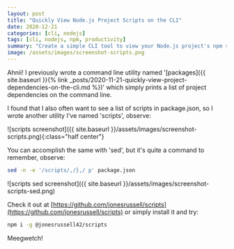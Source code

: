 ```yaml
---
layout: post
title: "Quickly View Node.js Project Scripts on the CLI"
date: 2020-12-21
categories: [cli, nodejs]
tags: [cli, nodejs, npm, productivity]
summary: "Create a simple CLI tool to view your Node.js project's npm scripts directly from the terminal."
image: /assets/images/screenshot-scripts.png
---
```


Ahnii! I previously wrote a command line utility named '[packages]({{ site.baseurl }}{% link _posts/2020-11-21-quickly-view-project-dependencies-on-the-cli.md %})' which simply prints a list of project dependencies on the command line.

I found that I also often want to see a list of scripts in package.json, so I wrote another utility I've named 'scripts', observe:

<p class="center" markdown="1">
![scripts screenshot]({{ site.baseurl }}/assets/images/screenshot-scripts.png){:class="half center"}
</p>

You can accomplish the same with 'sed', but it's quite a command to remember, observe:

```bash
sed -n -e '/scripts/,/},/ p' package.json
```

<p class="center" markdown="1">
![scripts sed screenshot]({{ site.baseurl }}/assets/images/screenshot-scripts-sed.png)
</p>

Check it out at [https://github.com/jonesrussell/scripts](https://github.com/jonesrussell/scripts) or simply install it and try:

```sh
npm i -g @jonesrussell42/scripts
```

Meegwetch!
